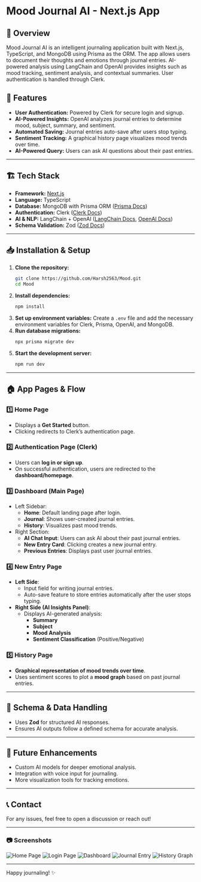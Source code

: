 # Mood Journal AI - Next.js App

## 📌 Overview
Mood Journal AI is an intelligent journaling application built with Next.js, TypeScript, and MongoDB using Prisma as the ORM. The app allows users to document their thoughts and emotions through journal entries. AI-powered analysis using LangChain and OpenAI provides insights such as mood tracking, sentiment analysis, and contextual summaries. User authentication is handled through Clerk.

## 🚀 Features
- **User Authentication:** Powered by Clerk for secure login and signup.
- **AI-Powered Insights:** OpenAI analyzes journal entries to determine mood, subject, summary, and sentiment.
- **Automated Saving:** Journal entries auto-save after users stop typing.
- **Sentiment Tracking:** A graphical history page visualizes mood trends over time.
- **AI-Powered Query:** Users can ask AI questions about their past entries.

---

## 🏗️ Tech Stack
- **Framework:** [Next.js](https://nextjs.org/)
- **Language:** TypeScript
- **Database:** MongoDB with Prisma ORM ([Prisma Docs](https://www.prisma.io/docs))
- **Authentication:** Clerk ([Clerk Docs](https://clerk.dev/docs))
- **AI & NLP:** LangChain + OpenAI ([LangChain Docs](https://python.langchain.com/docs/), [OpenAI Docs](https://platform.openai.com/docs/))
- **Schema Validation:** Zod ([Zod Docs](https://zod.dev/))

---

## 📥 Installation & Setup
1. **Clone the repository:**
   ```bash
   git clone https://github.com/Harsh2563/Mood.git
   cd Mood
   ```
2. **Install dependencies:**
   ```bash
   npm install
   ```
3. **Set up environment variables:** Create a `.env` file and add the necessary environment variables for Clerk, Prisma, OpenAI, and MongoDB.
4. **Run database migrations:**
   ```bash
   npx prisma migrate dev
   ```
5. **Start the development server:**
   ```bash
   npm run dev
   ```

---

## 🏠 App Pages & Flow

### 1️⃣ Home Page
- Displays a **Get Started** button.
- Clicking redirects to Clerk’s authentication page.

### 2️⃣ Authentication Page (Clerk)
- Users can **log in or sign up**.
- On successful authentication, users are redirected to the **dashboard/homepage**.

### 3️⃣ Dashboard (Main Page)
- Left Sidebar:
  - **Home**: Default landing page after login.
  - **Journal**: Shows user-created journal entries.
  - **History**: Visualizes past mood trends.
- Right Section:
  - **AI Chat Input**: Users can ask AI about their past journal entries.
  - **New Entry Card**: Clicking creates a new journal entry.
  - **Previous Entries**: Displays past user journal entries.

### 4️⃣ New Entry Page
- **Left Side**:
  - Input field for writing journal entries.
  - Auto-save feature to store entries automatically after the user stops typing.
- **Right Side (AI Insights Panel)**:
  - Displays AI-generated analysis:
    - **Summary**
    - **Subject**
    - **Mood Analysis**
    - **Sentiment Classification** (Positive/Negative)

### 5️⃣ History Page
- **Graphical representation of mood trends over time**.
- Uses sentiment scores to plot a **mood graph** based on past journal entries.

---

## 📖 Schema & Data Handling
- Uses **Zod** for structured AI responses.
- Ensures AI outputs follow a defined schema for accurate analysis.

---

## 📌 Future Enhancements
- Custom AI models for deeper emotional analysis.
- Integration with voice input for journaling.
- More visualization tools for tracking emotions.

---

## 📞 Contact
For any issues, feel free to open a discussion or reach out!

---

### 📷 Screenshots
![Home Page](https://res.cloudinary.com/dge7dzxe0/image/upload/v1742924143/Screenshot_2025-03-25_223547_ke8bw2.png)
![Login Page](https://res.cloudinary.com/dge7dzxe0/image/upload/v1742924145/Screenshot_2025-03-25_223723_edoyf8.png)
![Dashboard](https://res.cloudinary.com/dge7dzxe0/image/upload/v1742924143/Screenshot_2025-03-25_223938_k41jom.png)
![Journal Entry](https://res.cloudinary.com/dge7dzxe0/image/upload/v1742924143/Screenshot_2025-03-25_224246_qdd3to.png)
![History Graph](https://res.cloudinary.com/dge7dzxe0/image/upload/v1742924143/Screenshot_2025-03-25_224514_icgnic.png)

---

Happy journaling! ✨

